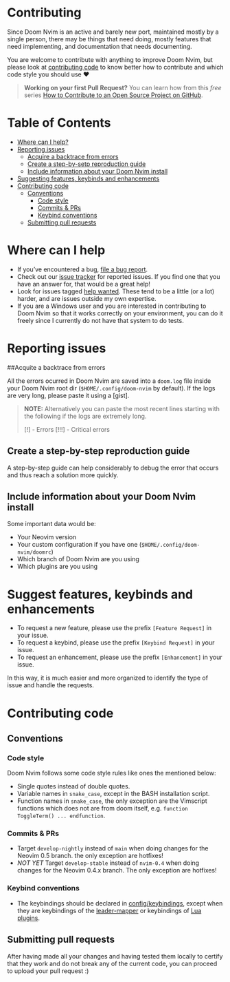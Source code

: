 # Contributing

Since Doom Nvim is an active and barely new port, maintained mostly by a single
person, there may be things that need doing, mostly features that need
implementing, and documentation that needs documenting.

You are welcome to contribute with anything to improve Doom Nvim, but please
look at [contributing code](#contributing-code) to know better how to contribute
and which code style you should use :heart:

> **Working on your first Pull Request?** You can learn how from this *free* series
> [How to Contribute to an Open Source Project on GitHub](https://kcd.im/pull-request).

# Table of Contents

- [Where can I help?](#where-can-i-help)
- [Reporting issues](#reporting-issues)
  - [Acquire a backtrace from errors](#acquire-a-backtrace-from-errors)
  - [Create a step-by-setp reproduction guide](#create-a-ste-by-step-reproduction-guide)
  - [Include information about your Doom Nvim install](include-information-about-your-doom-nvim-install)
- [Suggesting features, keybinds and enhancements](#suggesting-features-keybinds-and-enhancements)
- [Contributing code](#contributing-code)
  - [Conventions](#conventions)
    - [Code style](#code-style)
    - [Commits & PRs](#commits--prs)
    - [Keybind conventions](#keybind-conventions)
  - [Submitting pull requests](#submitting-pull-requests)

# Where can I help

- If you’ve encountered a bug, [file a bug report](https://github.com/NTBBloodbath/doom-nvim/issues/new/choose).
- Check out our [issue tracker](https://github.com/NTBBloodbath/doom-nvim/issues)
  for reported issues. If you find one that you have an answer for, that would
  be a great help!
- Look for issues tagged [help wanted](https://github.com/NTBBloodbath/doom-nvim/labels/help%20wanted).
  These tend to be a little (or a lot) harder, and are issues outside my own expertise.
- If you are a Windows user and you are interested in contributing to Doom Nvim
  so that it works correctly on your environment, you can do it freely since I
  currently do not have that system to do tests.

# Reporting issues

##Acquite a backtrace from errors

All the errors ocurred in Doom Nvim are saved into a `doom.log` file inside your
Doom Nvim root dir (`$HOME/.config/doom-nvim` by default). If the logs are very long, please
paste it using a [gist].

> **NOTE:** Alternatively you can paste the most recent lines starting with the
> following if the logs are extremely long.
>
> [!] - Errors
> [!!!] - Critical errors

## Create a step-by-step reproduction guide

A step-by-step guide can help considerably to debug the error that occurs and
thus reach a solution more quickly.

## Include information about your Doom Nvim install

Some important data would be:
- Your Neovim version
- Your custom configuration if you have one (`$HOME/.config/doom-nvim/doomrc`)
- Which branch of Doom Nvim are you using
- Which plugins are you using

# Suggest features, keybinds and enhancements

- To request a new feature, please use the prefix `[Feature Request]` in your issue.
- To request a keybind, please use the prefix `[Keybind Request]` in your issue.
- To request an enhancement, please use the prefix `[Enhancement]` in your issue.

In this way, it is much easier and more organized to identify the
type of issue and handle the requests.

# Contributing code

## Conventions

### Code style

Doom Nvim follows some code style rules like ones the mentioned below:

- Single quotes instead of double quotes.
- Variable names in `snake_case`, except in the BASH installation script.
- Function names in `snake_case`, the only exception are the Vimscript functions
  which does not are from doom itself, e.g. `function ToggleTerm() ... endfunction`.

### Commits & PRs

- Target `develop-nightly` instead of `main` when doing changes for the Neovim 0.5 branch.
  the only exception are hotfixes!
- _NOT YET_ Target `develop-stable` instead of `nvim-0.4` when doing changes
  for the Neovim 0.4.x branch. The only exception are hotfixes!

### Keybind conventions

- The keybindings should be declared in [config/keybindings](../config/keybindings.vim),
  except when they are keybindings of the [leader-mapper](../config/plugins/leader-mapper.vim)
  or keybindings of [Lua plugins](../lua/configs).

## Submitting pull requests

After having made all your changes and having tested them locally to certify that
they work and do not break any of the current code, you can proceed to upload
your pull request :)
